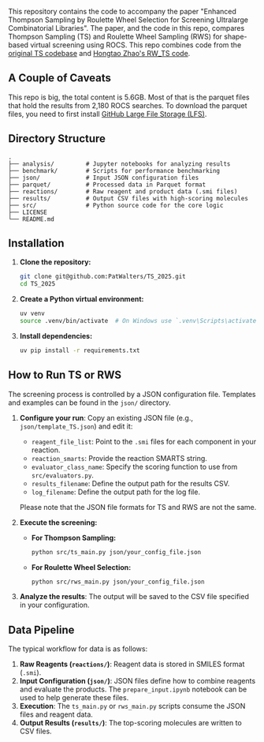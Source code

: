 This repository contains the code to accompany the paper "Enhanced Thompson Sampling by Roulette Wheel Selection for Screening Ultralarge Combinatorial Libraries".  The paper, and the code in this repo, compares Thompson Sampling (TS) and Roulette Wheel Sampling (RWS) for shape-based virtual screening using ROCS.  This repo combines code from the [original TS codebase](https://github.com/PatWalters/TS) and [Hongtao Zhao's RW_TS code](https://github.com/WIMNZhao/TS_Enhanced).

## A Couple of Caveats
This repo is big, the total content is 5.6GB.  Most of that is the parquet files that hold the results from 2,180 ROCS searches.  To download the parquet files, you need to first install [GitHub Large File Storage (LFS)](https://docs.github.com/en/repositories/working-with-files/managing-large-files/installing-git-large-file-storage).

## Directory Structure

```
.
├── analysis/         # Jupyter notebooks for analyzing results
├── benchmark/        # Scripts for performance benchmarking
├── json/             # Input JSON configuration files
├── parquet/          # Processed data in Parquet format
├── reactions/        # Raw reagent and product data (.smi files)
├── results/          # Output CSV files with high-scoring molecules
├── src/              # Python source code for the core logic
├── LICENSE
└── README.md
```

## Installation

1.  **Clone the repository:**
    ```bash
    git clone git@github.com:PatWalters/TS_2025.git
    cd TS_2025
    ```

2.  **Create a Python virtual environment:**
    ```bash
    uv venv
    source .venv/bin/activate  # On Windows use `.venv\Scripts\activate`
    ```

3.  **Install dependencies:**
    ```bash
    uv pip install -r requirements.txt
    ```

## How to Run TS or RWS

The screening process is controlled by a JSON configuration file. Templates and examples can be found in the `json/` directory.

1.  **Configure your run**: Copy an existing JSON file (e.g., `json/template_TS.json`) and edit it:
    -   `reagent_file_list`: Point to the `.smi` files for each component in your reaction.
    -   `reaction_smarts`: Provide the reaction SMARTS string.
    -   `evaluator_class_name`: Specify the scoring function to use from `src/evaluators.py`.
    -   `results_filename`: Define the output path for the results CSV.
    -   `log_filename`: Define the output path for the log file.

    Please note that the JSON file formats for TS and RWS are not the same. 

2.  **Execute the screening:**

    -   **For Thompson Sampling:**
        ```bash
        python src/ts_main.py json/your_config_file.json
        ```

    -   **For Roulette Wheel Selection:**
        ```bash
        python src/rws_main.py json/your_config_file.json
        ```

3.  **Analyze the results**: The output will be saved to the CSV file specified in your configuration.

## Data Pipeline

The typical workflow for data is as follows:

1.  **Raw Reagents (`reactions/`)**: Reagent data is stored in SMILES format (`.smi`).
2.  **Input Configuration (`json/`)**: JSON files define how to combine reagents and evaluate the products. The `prepare_input.ipynb` notebook can be used to help generate these files.
3.  **Execution**: The `ts_main.py` or `rws_main.py` scripts consume the JSON files and reagent data.
4.  **Output Results (`results/`)**: The top-scoring molecules are written to CSV files.
